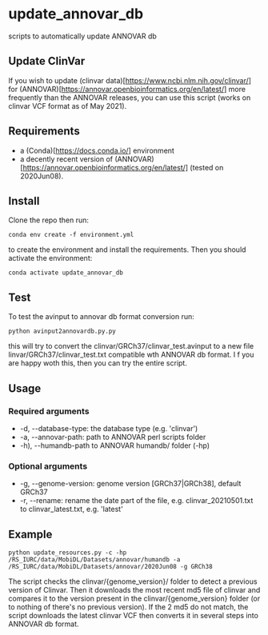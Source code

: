 # update_annovar_db
scripts to automatically update ANNOVAR db


## Update ClinVar

If you wish to update (clinvar data)[https://www.ncbi.nlm.nih.gov/clinvar/] for (ANNOVAR)[https://annovar.openbioinformatics.org/en/latest/] more frequently than the ANNOVAR releases, you can use this script (works on clinvar VCF format as of May 2021).

## Requirements

- a (Conda)[https://docs.conda.io/] environment
- a decently recent version of (ANNOVAR)[https://annovar.openbioinformatics.org/en/latest/] (tested on 2020Jun08).


## Install

Clone the repo then run:

`conda env create -f environment.yml`

to create the environment and install the requirements. Then you should activate the environment:

`conda activate update_annovar_db`

## Test


To test the avinput to annovar db format conversion run:

`python avinput2annovardb.py.py`

this will try to convert the clinvar/GRCh37/clinvar_test.avinput to a new file linvar/GRCh37/clinvar_test.txt compatible wth ANNOVAR db format. I f you are happy woth this, then you can try the entire script.

## Usage

### Required arguments

- -d, --database-type: the database type (e.g. 'clinvar')
- -a, --annovar-path: path to ANNOVAR perl scripts folder
- -h), --humandb-path to ANNOVAR humandb/ folder (-hp)

### Optional arguments

- -g, --genome-version: genome version [GRCh37|GRCh38], default GRCh37
- -r, --rename: rename the date part of the file, e.g. clinvar_20210501.txt to clinvar_latest.txt, e.g. 'latest'

## Example

`python update_resources.py -c -hp /RS_IURC/data/MobiDL/Datasets/annovar/humandb -a /RS_IURC/data/MobiDL/Datasets/annovar/2020Jun08 -g GRCh38`

The script checks the clinvar/{genome_version}/ folder to detect a previous version of Clinvar. Then it downloads the most recent md5 file of clinvar and compares it to the version present in the clinvar/{genome_version} folder (or to nothing of there's no previous version). If the 2 md5 do not match, the script downloads the latest clinvar VCF then converts it in several steps into ANNOVAR db format.
